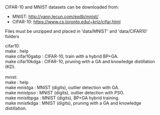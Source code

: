 CIFAR-10 and MNIST datasets can be downloaded from:
- MNIST: http://yann.lecun.com/exdb/mnist/
- CIFAR-10: https://www.cs.toronto.edu/~kriz/cifar.html

Files must be unzipped and placed in 'data/MNIST' and 'data/CIFAR10' folders

cifar10:<br />
   make             : help<br />
   make cifar10gabp : CIFAR-10, train with a hybrid BP+GA.<br />
   make cifar10kdga : CIFAR-10, pruning with a GA and knowledge distillation (KD).<br />
   <br />
mnist:<br />
   make             : help<br />
   make mnistga     : MNIST (digits), outlier detection with GA.<br />
   make mnistpso    : MNIST (digits), outlier detection with PSO.<br />
   make mnistbpga   : MNIST (digits), BP+GA hybrid training.<br />
   make mnistkdga   : MNIST (digits), pruning with a GA and knowledge distillation.<br />
